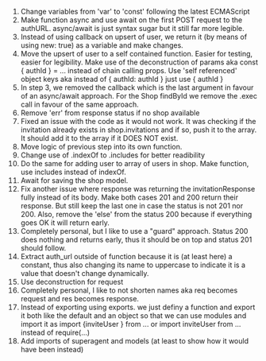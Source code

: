 1. Change variables from 'var' to 'const' following the latest ECMAScript
2. Make function async and use await on the first POST request to the authURL. async/await is just syntax sugar but it still far more legible.
3. Instead of using callback on upsert of user, we return it (by means of using new: true) as a variable and make changes.
4. Move the upsert of user to a self contained function. Easier for testing, easier for legibility. Make use of the deconstruction of params aka const { authId } = ... instead of chain calling props. Use 'self referenced' object keys aka instead of { authId: authId } just use { authId }
5. In step 3, we removed the callback which is the last argument in favour of an async/await approach. For the Shop findById we remove the .exec call in favour of the same approach.
6. Remove 'err' from response status if no shop available
7. Fixed an issue with the code as it would not work. It was checking if the invitation already exists in shop.invitations and if so, push it to the array. It should add it to the array if it DOES NOT exist.
8. Move logic of previous step into its own function.
9. Change use of .indexOf to .includes for better readibility
10. Do the same for adding user to array of users in shop. Make function, use includes instead of indexOf.
11. Await for saving the shop model.
12. Fix another issue where response was returning the invitationResponse fully instead of its body. Make both cases 201 and 200 return their response. But still keep the last one in case the status is not 201 nor 200. Also, remove the 'else' from the status 200 because if everything goes OK it will return early.
13. Completely personal, but I like to use a "guard" approach. Status 200 does nothing and returns early, thus it should be on top and status 201 should follow.
14. Extract auth_url outside of function because it is (at least here) a constant, thus also changing its name to uppercase to indicate it is a value that doesn't change dynamically.
15. Use deconstruction for request
16. Completely personal, I like to not shorten names aka req becomes request and res becomes response.
17. Instead of exporting using exports. we just definy a function and export it both like the default and an object so that we can use modules and import it as import {inviteUser } from ... or import inviteUser from ... instead of require(...)
18. Add imports of superagent and models (at least to show how it would have been instead)
